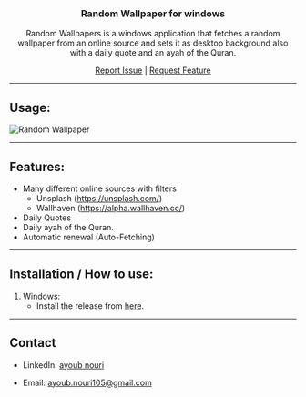 <h3 align="center">Random Wallpaper for windows</h3>
<div align="center">
<p align="center">
Random Wallpapers is a windows application that fetches a random wallpaper from an online source and sets it as desktop background also with a daily quote and an ayah of the Quran.
</p>
<a href="https://github.com/Ay0ubN0uri/Random-Wallpaper/issues">Report Issue</a>
<span>|</span>
<a href="https://github.com/Ay0ubN0uri/Random-Wallpaper/issues">Request Feature</a>
</div>

---
## Usage:
![Random Wallpaper](https://github.com/Ay0ubN0uri/Random-Wallpaper/blob/master/Random%20Wallpaper.gif)

---
## Features:
* Many different online sources with filters
    * Unsplash (https://unsplash.com/)
    * Wallhaven (https://alpha.wallhaven.cc/)
* Daily Quotes
* Daily ayah of the Quran.
* Automatic renewal (Auto-Fetching)

---

## Installation / How to use:

1. Windows:
	* Install the release from [here](https://github.com/Ay0ubN0uri/Random-Wallpaper/releases/tag/V0.1.0).

---

## Contact

- LinkedIn: [ayoub nouri](https://www.linkedin.com/in/ayoub-nouri-73532a244/)

- Email: ayoub.nouri105@gmail.com
